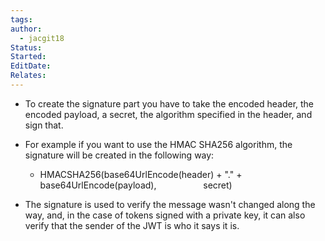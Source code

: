 ```yaml
---
tags: 
author:
  - jacgit18
Status: 
Started: 
EditDate: 
Relates:
---
```

-   To create the signature part you have to take the encoded header, the encoded payload, a secret, the algorithm specified in the header, and sign that. 
    

-   For example if you want to use the HMAC SHA256 algorithm, the signature will be created in the following way: 
    
    -   HMACSHA256(base64UrlEncode(header) + "." +          base64UrlEncode(payload),                   secret) 
        
    
-   The signature is used to verify the message wasn't changed along the way, and, in the case of tokens signed with a private key, it can also verify that the sender of the JWT is who it says it is.